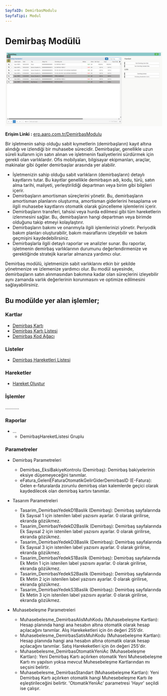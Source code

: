 ```yaml
---
SayfaID: DemirbasModulu
SayfaTipi: Modul
---
```


# Demirbaş Modülü

[![Image](../Demirbas/demirbas.png)](demirbas)

**Erişim Linki :** [erp.aaro.com.tr/DemirbasModulu](erp.aaro.com.tr/DemirbasModulu)

Bir işletmenin sahip olduğu sabit kıymetlerin (demirbaşların) kayıt altına alındığı ve izlendiği bir muhasebe sürecidir. 
Demirbaşlar, genellikle uzun süreli kullanım için satın alınan ve işletmenin faaliyetlerini sürdürmek için gerekli olan varlıklardır. 
Ofis mobilyaları, bilgisayar ekipmanları, araçlar, makinalar gibi ögeler demirbaşlar arasında yer alabilir.

- İşletmenizin sahip olduğu sabit varlıkların (demirbaşların) detaylı kayıtlarını tutar. Bu kayıtlar genellikle demirbaşın adı, kodu, türü, satın alma tarihi, maliyeti, yerleştirildiği departman veya birim gibi bilgileri içerir.
- Demirbaşların amortisman süreçlerini yönetir. Bu, demirbaşların amortisman planlarını oluşturma, amortisman giderlerini hesaplama ve ilgili muhasebe kayıtlarını otomatik olarak güncelleme işlemlerini içerir.
- Demirbaşların transferi, tahsisi veya hurda edilmesi gibi tüm hareketlerin izlenmesini sağlar. Bu, demirbaşların hangi departman veya birimde olduğunu takip etmeyi kolaylaştırır.
- Demirbaşların bakımı ve onarımıyla ilgili işlemlerinizi yönetir. Periyodik bakım planları oluşturabilir, bakım masraflarını izleyebilir ve bakım geçmişini kaydedebilirsiniz.
- Demirbaşlarla ilgili detaylı raporlar ve analizler sunar. Bu raporlar, işletmenin demirbaş varlıklarının durumunu değerlendirmenize ve gerektiğinde stratejik kararlar almanıza yardımcı olur.

Demirbaş modülü, işletmenizin sabit varlıklarını etkin bir şekilde yönetmenize ve izlemenize yardımcı olur. 
Bu modül sayesinde, demirbaşların satın alınmasından bakımına kadar olan süreçlerini izleyebilir aynı zamanda varlık değerlerinin korunmasını ve optimize edilmesini sağlayabilirsiniz.

## Bu modülde yer alan işlemler;

### Kartlar

- [Demirbaş Kartı](../Demirbas/DemirbasKarti.md)
- [Demirbaş Kartı Listesi](../Demirbas/DemirbasKartiListesi.md)
- [Demirbaş Kod Ağacı](../Demirbas/DemirbasKartiListesi.md)

### Listeler 

- [Demirbaş Hareketleri Listesi](../Demirbas/DemirbasHareketleriListesi.md)

### Hareketler

- [Hareket Oluştur](../Banka/HareketOlustur.md)

### İşlemler

...........

### Raporlar

- ...
	- DemirbaşHareketListesi Gruplu

### Parametreler

- Demirbaş Parametreleri
	- Demirbas_EksiBakiyeKontrolu (Demirbaş): Demirbaş bakiyelerinin eksiye düşemeyeceğini tanımlar.
	- eFatura_GelenEFaturaOtomatikGelirGiderDemirbasID (E-Fatura): Gelen e-faturalarda zorunlu demirbaş olan kalemlerde geçici olarak kaydedilecek olan demirbaş kartını tanımlar.

- Tasarım Parametreleri
	- Tasarim_DemirbasYedekD1Baslik (Demirbaş): Demirbaş sayfalarında Ek Sayısal 1 için istenilen label yazısını ayarlar. 0 olarak girilirse, ekranda gözükmez.
	- Tasarim_DemirbasYedekD2Baslik (Demirbaş): Demirbaş sayfalarında Ek Sayısal 2 için istenilen label yazısını ayarlar. 0 olarak girilirse, ekranda gözükmez.
	- Tasarim_DemirbasYedekD3Baslik (Demirbaş): Demirbaş sayfalarında Ek Sayısal 3 için istenilen label yazısını ayarlar. 0 olarak girilirse, ekranda gözükmez.
	- Tasarim_DemirbasYedekS1Baslik (Demirbaş): Demirbaş sayfalarında Ek Metin 1 için istenilen label yazısını ayarlar. 0 olarak girilirse, ekranda gözükmez.
	- Tasarim_DemirbasYedekS2Baslik (Demirbaş): Demirbaş sayfalarında Ek Metin 2 için istenilen label yazısını ayarlar. 0 olarak girilirse, ekranda gözükmez.
	- Tasarim_DemirbasYedekS3Baslik (Demirbaş): Demirbaş sayfalarında Ek Metin 3 için istenilen label yazısını ayarlar. 0 olarak girilirse, ekranda gözükmez.

- Muhasebeleşme Parametreleri 
	- Muhasebelesme_DemirbasAlisMuhKodu (Muhasebeleşme Kartları): Hesap planında hangi ana hesabın altına otomatik olarak hesap açılacağını tanımlar. Alış Harekeketleri için ön değeri 255'dir.
	- Muhasebelesme_DemirbasSatisMuhKodu (Muhasebeleşme Kartları): Hesap planında hangi ana hesabın altına otomatik olarak hesap açılacağını tanımlar. Satış Harekeketleri için ön değeri 255'dir.
	- Muhasebelesme_DemirbasOtomatikYeniAc (Muhasebeleşme Kartları): Yeni Demirbaş Kartı açılırken otomatik Yeni Muhesebeleşme Kartı mı yapılsın yoksa mevcut Muhesebeleşme Kartlarından mı seçsini belirtir.
	- Muhasebelesme_DemirbasStandart (Muhasebeleşme Kartları): Yeni Demirbaş Kartı açılırken otomatik hangi Muhesebeleşme Kartı ile eşleştirileceğini belirtir. 'OtomatikYeniAc' parametresi 'Hayır' seçildi ise çalışır.
